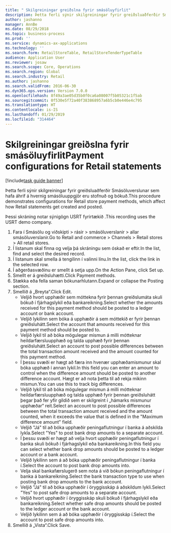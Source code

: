 ```yaml
---
title: " Skilgreiningar greiðslna fyrir smásöluyfirlit"
description: Þetta ferli sýnir skilgreiningar fyrir greiðsluaðferðir Smásöluverslunar sem hafa áhrif á hvernig smásöluuppgjör eru stofnuð og bókuð.
author: jashanno
manager: AnnBe
ms.date: 08/29/2018
ms.topic: business-process
ms.prod: ''
ms.service: dynamics-ax-applications
ms.technology: ''
ms.search.form: RetailStoreTable, RetailStoreTenderTypeTable
audience: Application User
ms.reviewer: josaw
ms.search.scope: Core, Operations
ms.search.region: Global
ms.search.industry: Retail
ms.author: jashanno
ms.search.validFrom: 2016-06-30
ms.dyn365.ops.version: Version 7.0.0
ms.openlocfilehash: 8f49a3ae05d35b0f0ca6a08007f5b05321c1f5ab
ms.sourcegitcommit: 0f530e5f72a40f383868957a6b5cb0e446e4c795
ms.translationtype: HT
ms.contentlocale: is-IS
ms.lasthandoff: 01/29/2019
ms.locfileid: "314464"
---
```

# <a name="payment-configurations-for-retail-statements"></a><span data-ttu-id="5a48c-103"> Skilgreiningar greiðslna fyrir smásöluyfirlit</span><span class="sxs-lookup"><span data-stu-id="5a48c-103">Payment configurations for Retail statements</span></span>

[!include[task guide banner](../includes/task-guide-banner.md)]

<span data-ttu-id="5a48c-104">Þetta ferli sýnir skilgreiningar fyrir greiðsluaðferðir Smásöluverslunar sem hafa áhrif á hvernig smásöluuppgjör eru stofnuð og bókuð.</span><span class="sxs-lookup"><span data-stu-id="5a48c-104">This procedure demonstrates configurations for Retail store payment methods, which affect how Retail statements get created and posted.</span></span>

<span data-ttu-id="5a48c-105">Þessi skráning notar sýnigögn USRT fyrirtækið .</span><span class="sxs-lookup"><span data-stu-id="5a48c-105">This recording uses the USRT demo company.</span></span>

1. <span data-ttu-id="5a48c-106">Fara í Smásölu og viðskipti > rásir > smásöluverslanir > allar smásöluverslanir.</span><span class="sxs-lookup"><span data-stu-id="5a48c-106">Go to Retail and commerce > Channels > Retail stores > All retail stores.</span></span>
2. <span data-ttu-id="5a48c-107">Í listanum skal finna og velja þá skráningu sem óskað er eftir.</span><span class="sxs-lookup"><span data-stu-id="5a48c-107">In the list, find and select the desired record.</span></span>
3. <span data-ttu-id="5a48c-108">Í listanum skal smella á tengilinn í valinni línu.</span><span class="sxs-lookup"><span data-stu-id="5a48c-108">In the list, click the link in the selected row.</span></span>
4. <span data-ttu-id="5a48c-109">Í aðgerðasvæðinu er smellt á setja upp.</span><span class="sxs-lookup"><span data-stu-id="5a48c-109">On the Action Pane, click Set up.</span></span>
5. <span data-ttu-id="5a48c-110">Smellt er á greiðsluhætti.</span><span class="sxs-lookup"><span data-stu-id="5a48c-110">Click Payment methods.</span></span>
6. <span data-ttu-id="5a48c-111">Stækka eða fella saman bókunarhlutann.</span><span class="sxs-lookup"><span data-stu-id="5a48c-111">Expand or collapse the Posting section.</span></span>
7. <span data-ttu-id="5a48c-112">Smellið á „Breyta“.</span><span class="sxs-lookup"><span data-stu-id="5a48c-112">Click Edit.</span></span>
    * <span data-ttu-id="5a48c-113">Veljið hvort upphæðir sem móttekna fyrir þennan greiðslumáta skuli bókuð í fjárhagslykil eða bankareikning.</span><span class="sxs-lookup"><span data-stu-id="5a48c-113">Select whether the amounts received for this payment method should be posted to a ledger account or bank account.</span></span>  
    * <span data-ttu-id="5a48c-114">Veljið lykilinn sem bóka á upphæðir á sem móttekið er fyrir þennan greiðsluhátt.</span><span class="sxs-lookup"><span data-stu-id="5a48c-114">Select the account that amounts received for this payment method should be posted to.</span></span>  
    * <span data-ttu-id="5a48c-115">Veljið lykil til að bóka mögulegar mismun á milli mótteknar heildarfærsluupphæð og talda upphæð fyrir þennan greiðsluhátt.</span><span class="sxs-lookup"><span data-stu-id="5a48c-115">Select an account to post possible differences between the total transaction amount received and the amount counted for this payment method.</span></span>  
    * <span data-ttu-id="5a48c-116">Í þessu svæði er hægt að færa inn hvenær upphæðamismunur skal bóka upphæð í annan lykil.</span><span class="sxs-lookup"><span data-stu-id="5a48c-116">In this field you can enter an amount to control when the difference amount should be posted to another difference account.</span></span> <span data-ttu-id="5a48c-117">Hægt er að nota þetta til að rekja mikinn mismun.</span><span class="sxs-lookup"><span data-stu-id="5a48c-117">You can use this to track big differences.</span></span>  
    * <span data-ttu-id="5a48c-118">Veljið lykil til að bóka mögulegar mismun á milli mótteknar heildarfærsluupphæð og talda upphæð fyrir þennan greiðsluhátt þegar það fer yfir gildið sem er skilgreint í „hámarks mismunur upphæðar“ reit.</span><span class="sxs-lookup"><span data-stu-id="5a48c-118">Select an account to post possible differences between the total transaction amount received and the amount counted, when it exceeds the value that is defined in the "Maximum difference amount" field.</span></span>  
    * <span data-ttu-id="5a48c-119">Veljið "Já" til að bóka upphæðir peningaflutningur í banka á aðskilda lykla.</span><span class="sxs-lookup"><span data-stu-id="5a48c-119">Select "Yes" to post bank drop amounts to a separate account.</span></span>  
    * <span data-ttu-id="5a48c-120">Í þessu svæði er hægt að velja hvort upphæðir peningaflutningur í banka skuli bókuð í fjárhagslykil eða bankareikning.</span><span class="sxs-lookup"><span data-stu-id="5a48c-120">In this field you can select whether bank drop amounts should be posted to a ledger account or a bank account.</span></span>  
    * <span data-ttu-id="5a48c-121">Veljið lykilinn sem á að bóka upphæðir peningaflutningur í banka í.</span><span class="sxs-lookup"><span data-stu-id="5a48c-121">Select the account to post bank drop amounts into.</span></span>  
    * <span data-ttu-id="5a48c-122">Velja skal bankafærslugerð sem nota á við bókun peningaflutningur í banka á bankareikning.</span><span class="sxs-lookup"><span data-stu-id="5a48c-122">Select the bank transaction type to use when posting bank drop amounts to the bank account.</span></span>  
    * <span data-ttu-id="5a48c-123">Veljið "Já" til að bóka upphæðir í öryggisskáp á aðskildum lykli.</span><span class="sxs-lookup"><span data-stu-id="5a48c-123">Select "Yes" to post safe drop amounts to a separate account.</span></span>  
    * <span data-ttu-id="5a48c-124">Veljið hvort upphæðir í öryggisskáp skuli bókuð í fjárhagslykil eða bankareikning.</span><span class="sxs-lookup"><span data-stu-id="5a48c-124">Select whether safe drop amounts should be posted to the ledger account or the bank account.</span></span>  
    * <span data-ttu-id="5a48c-125">Veljið lykilinn sem á að bóka upphæðir í öryggisskáp í.</span><span class="sxs-lookup"><span data-stu-id="5a48c-125">Select the account to post safe drop amounts into.</span></span>  
8. <span data-ttu-id="5a48c-126">Smellið á „Vista“.</span><span class="sxs-lookup"><span data-stu-id="5a48c-126">Click Save.</span></span>

